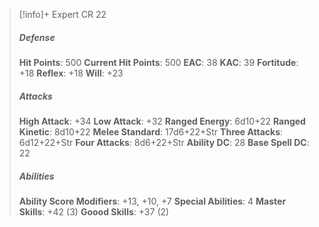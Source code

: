 > [!info]+ Expert CR 22
> ##### Defense
> **Hit Points**: 500
> **Current Hit Points**: 500
> **EAC**: 38
> **KAC**: 39
> **Fortitude**: +18
> **Reflex**: +18
> **Will**: +23
> ##### Attacks
> **High Attack**: +34
> **Low Attack**: +32
> **Ranged Energy**: 6d10+22
> **Ranged Kinetic**: 8d10+22
> **Melee Standard**: 17d6+22+Str
> **Three Attacks**: 6d12+22+Str
> **Four Attacks**: 8d6+22+Str
> **Ability DC**: 28
> **Base Spell DC**: 22
> ##### Abilities
> **Ability Score Modifiers**: +13, +10, +7
> **Special Abilities**: 4
> **Master Skills**: +42 (3)
> **Goood Skills**: +37 (2)
